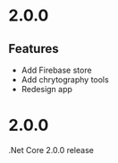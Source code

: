 # 2.0.0 

## Features
* Add Firebase store
* Add chrytography tools
* Redesign app

# 2.0.0 

.Net Core 2.0.0 release
